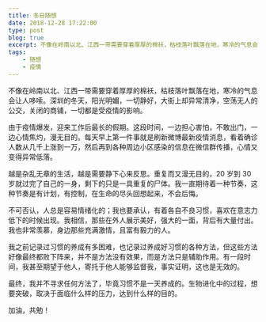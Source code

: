 ```yaml
---
title: 冬日随想
date: 2018-12-28 17:22:00
type: post
blog: true
excerpt: 不像在岭南以北、江西一带需要穿着厚厚的棉袄，枯枝落叶飘落在地，寒冷的气息会让人哆嗦。深圳的冬天，阳光明媚，一切静好，大街上却异常清净，空荡无人的公交，关闭的商铺，一切都是受疫情的影响。
tags:
    - 随想
    - 疫情
---
```



不像在岭南以北、江西一带需要穿着厚厚的棉袄，枯枝落叶飘落在地，寒冷的气息会让人哆嗦。深圳的冬天，阳光明媚，一切静好，大街上却异常清净，空荡无人的公交，关闭的商铺，一切都是受疫情的影响。

由于疫情爆发，迎来工作后最长的假期。这段时间，一边担心害怕，不敢出门，一边心情焦灼，漫无目的。每天早上第一件事就是刷新微博最新疫情消息，看着确诊人数从几千上涨到一万，然后再到各种周边小区感染的信息在微信群传播，心情又变得异常低落。


越是杂乱无章的生活，越是需要静下心来反思。重复而又漫无目的，20 岁到 30 岁就过完了自己的一身，剩下的只是一具重复的尸体。我一直期待着一种节奏，这种节奏是有计划，有控制，在生命的尽头回想起来，不会后悔。

不可否认，人总是容易情绪化的；我也要承认，有着各自不良习惯，喜欢在意志力低下的时候出现。我相信，那些在外人展示美好，强大的一面，背后有大量付出。我也非常羡慕，身边那些充满激情，且富有毅力的人。

我之前记录过习惯的养成有多困难，也记录过养成好习惯的各种方法，但这些方法好像最终都败下阵来，并不是方法没有效果，而是方法只是辅助作用。有一段时间，我甚至期望于他人，寄托于他人能够监督我，事实证明，这也是无效的。

最终，我并不寻求任何方法了，毕竟习惯不是一天养成的。生物进化中的过程，想要突破，取决于面临什么样的压力，达到什么样的目的。

加油，共勉！


 